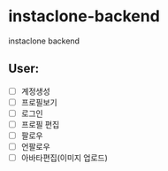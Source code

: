 # instaclone-backend

instaclone backend

## User:

- [ ] 계정생성
- [ ] 프로필보기
- [ ] 로그인
- [ ] 프로필 편집
- [ ] 팔로우
- [ ] 언팔로우
- [ ] 아바타편집(이미지 업로드)
